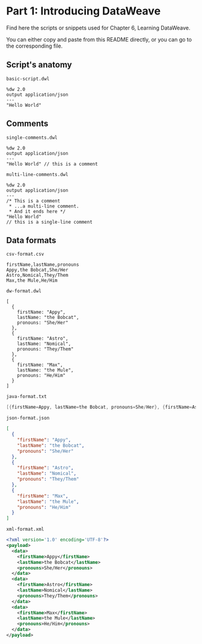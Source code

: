 # Part 1: Introducing DataWeave

Find here the scripts or snippets used for Chapter 6, Learning DataWeave.

You can either copy and paste from this README directly, or you can go to the corresponding file.

## Script's anatomy

`basic-script.dwl`

```dataweave
%dw 2.0
output application/json
---
"Hello World"
```

## Comments

`single-comments.dwl`

```dataweave
%dw 2.0
output application/json
---
"Hello World" // this is a comment
```

`multi-line-comments.dwl`

```dataweave
%dw 2.0
output application/json
---
/* This is a comment
 * ...a multi-line comment.
 * And it ends here */
"Hello World" 
// this is a single-line comment
```

## Data formats

`csv-format.csv`

```csv
firstName,lastName,pronouns
Appy,the Bobcat,She/Her
Astro,Nomical,They/Them
Max,the Mule,He/Him
```

`dw-format.dwl`

```dataweave
[
  {
    firstName: "Appy",
    lastName: "the Bobcat",
    pronouns: "She/Her"
  }, 
  {
    firstName: "Astro",
    lastName: "Nomical",
    pronouns: "They/Them"
  }, 
  {
    firstName: "Max",
    lastName: "the Mule",
    pronouns: "He/Him"
  }
]
```

`java-format.txt`

```java
[{firstName=Appy, lastName=the Bobcat, pronouns=She/Her}, {firstName=Astro, lastName=Nomical, pronouns=They/Them}, {firstName=Max, lastName=the Mule, pronouns=He/Him}]
```

`json-format.json`

```json
[
  {
    "firstName": "Appy",
    "lastName": "the Bobcat",
    "pronouns": "She/Her"
  },
  {
    "firstName": "Astro",
    "lastName": "Nomical",
    "pronouns": "They/Them"
  },
  {
    "firstName": "Max",
    "lastName": "the Mule",
    "pronouns": "He/Him"
  }
]
```

`xml-format.xml`

```xml
<?xml version='1.0' encoding='UTF-8'?>
<payload>
  <data>
    <firstName>Appy</firstName>
    <lastName>the Bobcat</lastName>
    <pronouns>She/Her</pronouns>
  </data>
  <data>
    <firstName>Astro</firstName>
    <lastName>Nomical</lastName>
    <pronouns>They/Them</pronouns>
  </data>
  <data>
    <firstName>Max</firstName>
    <lastName>the Mule</lastName>
    <pronouns>He/Him</pronouns>
  </data>
</payload>
```